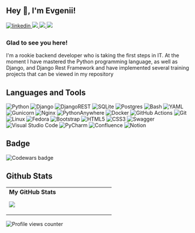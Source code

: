 ## Hey 👋, I'm Evgenii!  
  
<a href="https://linkedin.com/in/evgeniy-erokhin" target="_blank">
<img src=https://img.shields.io/badge/linkedin-%231E77B5.svg?&style=for-the-badge&logo=linkedin&logoColor=white alt=linkedin style="margin-bottom: 5px;" />
</a>
<a href="https://t.me/juandart" target="_blank">
<img src=https://img.shields.io/badge/Telegram-2CA5E0?style=for-the-badge&logo=telegram&logoColor=white />
</a>
<a href="mailto:evgeniierokhin@proton.me?">
<img src=https://img.shields.io/badge/ProtonMail-8B89CC?style=for-the-badge&logo=protonmail&logoColor=white />
</a>
<a href="mailto:evgeniy_erokhin@outlook.com?">
<img src=https://img.shields.io/badge/Microsoft_Outlook-0078D4?style=for-the-badge&logo=microsoft-outlook&logoColor=white/>
</a>

### Glad to see you here!  
I'm a rookie backend developer who is taking the first steps in IT. At the moment I have mastered the Python programming language, as well as Django, and Django Rest Framework and have implemented several training projects that can be viewed in my repository  

## Languages and Tools  
![Python](https://img.shields.io/badge/python-3670A0?style=for-the-badge&logo=python&logoColor=ffdd54)
![Django](https://img.shields.io/badge/django-%23092E20.svg?style=for-the-badge&logo=django&logoColor=white)
![DjangoREST](https://img.shields.io/badge/DJANGO-REST-ff1709?style=for-the-badge&logo=django&logoColor=white&color=ff1709&labelColor=gray)
![SQLite](https://img.shields.io/badge/sqlite-%2307405e.svg?style=for-the-badge&logo=sqlite&logoColor=white)
![Postgres](https://img.shields.io/badge/postgres-%23316192.svg?style=for-the-badge&logo=postgresql&logoColor=white)
![Bash](https://img.shields.io/badge/bash-%23ebeced.svg?style=for-the-badge&logo=gnubash&logoColor=151515)
![YAML](https://img.shields.io/badge/yaml-%23ffffff.svg?style=for-the-badge&logo=yaml&logoColor=151515)
![Gunicorn](https://img.shields.io/badge/gunicorn-%298729.svg?style=for-the-badge&logo=gunicorn&logoColor=white)
![Nginx](https://img.shields.io/badge/nginx-%23009639.svg?style=for-the-badge&logo=nginx&logoColor=white)
![PythonAnywhere](https://img.shields.io/badge/pythonanywhere-%232F9FD7.svg?style=for-the-badge&logo=pythonanywhere&logoColor=151515)
![Docker](https://img.shields.io/badge/docker-%230db7ed.svg?style=for-the-badge&logo=docker&logoColor=white)
![GitHub Actions](https://img.shields.io/badge/github%20actions-%232671E5.svg?style=for-the-badge&logo=githubactions&logoColor=white)
![Git](https://img.shields.io/badge/git-%23F05033.svg?style=for-the-badge&logo=git&logoColor=white)
![Linux](https://img.shields.io/badge/Linux-FCC624?style=for-the-badge&logo=linux&logoColor=black)
![Fedora](https://img.shields.io/badge/Fedora-294172?style=for-the-badge&logo=fedora&logoColor=white)
![Bootstrap](https://img.shields.io/badge/bootstrap-%238511FA.svg?style=for-the-badge&logo=bootstrap&logoColor=white)
![HTML5](https://img.shields.io/badge/html5-%23E34F26.svg?style=for-the-badge&logo=html5&logoColor=white)
![CSS3](https://img.shields.io/badge/css3-%231572B6.svg?style=for-the-badge&logo=css3&logoColor=white)
![Swagger](https://img.shields.io/badge/-Swagger-%23Clojure?style=for-the-badge&logo=swagger&logoColor=white)
![Visual Studio Code](https://img.shields.io/badge/Visual%20Studio%20Code-0078d7.svg?style=for-the-badge&logo=visual-studio-code&logoColor=white)
![PyCharm](https://img.shields.io/badge/pycharm-143?style=for-the-badge&logo=pycharm&logoColor=black&color=13c7c4&labelColor=74e374)
![Confluence](https://img.shields.io/badge/confluence-%23172BF4.svg?style=for-the-badge&logo=confluence&logoColor=white)
![Notion](https://img.shields.io/badge/Notion-%23000000.svg?style=for-the-badge&logo=notion&logoColor=white)

## Badge
![Codewars badge](https://www.codewars.com/users/Evgeniy_E/badges/large)

## Github Stats  
<table><tr><td valign="top" width="50%">
<b>My GitHub Stats</b>

<a href="http://www.github.com/evgenii-erokhin"><img src="https://github-readme-streak-stats.herokuapp.com/?user=evgenii-erokhin&stroke=444e59&background=ffffff&ring=444e59&fire=444e59&currStreakNum=444e59&currStreakLabel=444e59&sideNums=444e59&sideLabels=444e59&dates=444e59&hide_border=true" /></a>

</td></tr></table>  

![Profile views counter](https://komarev.com/ghpvc/?username=evgenii-erokhin&&style=flat-square)  
